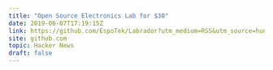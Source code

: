 ```yaml
---
title: "Open Source Electronics Lab for $30"
date: 2019-06-07T17:19:15Z
link: https://github.com/EspoTek/Labrador?utm_medium=RSS&utm_source=hune
site: github.com
topic: Hacker News
draft: false
---
```

